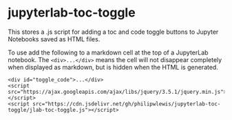 # jupyterlab-toc-toggle

This stores a .js script for adding a toc and code toggle buttons to Jupyter Notebooks saved as HTML files. 

To use add the following to a markdown cell at the top of a JupyterLab notebook. The `<div>...</div>` means the cell will not disappear completely when displayed as markdown, but is hidden when the HTML is generated.

```
<div id="toggle_code">...</div>
<script src="https://ajax.googleapis.com/ajax/libs/jquery/3.5.1/jquery.min.js"></script>
<script src="https://cdn.jsdelivr.net/gh/philipwlewis/jupyterlab-toc-toggle/jlab-toc-toggle.js"></script>
```
